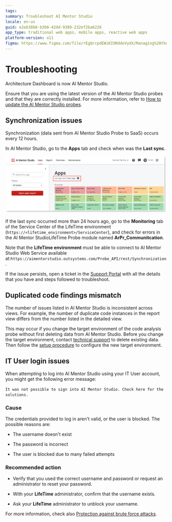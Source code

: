 ```yaml
---
tags:
summary: Troubleshoot AI Mentor Studio
locale: en-us
guid: e2eb38b8-b3b6-42dd-9389-232ef2ba6226
app_type: traditional web apps, mobile apps, reactive web apps
platform-version: o11
figma: https://www.figma.com/file/rEgQrcpdEWiKIORddoVydX/Managing%20the%20Applications%20Lifecycle?node-id=929:753
---
```


# Troubleshooting

<div class="info" markdown="1">

Architecture Dashboard is now AI Mentor Studio.

</div>

<div class="info" markdown="1">

Ensure that you are using the latest version of the AI Mentor Studio probes and that they are correctly installed. For more information, refer to [How to update the AI Mentor Studio probes](how-update-probes.md).

</div>

## Synchronization issues

Synchronization (data sent from AI Mentor Studio Probe to SaaS) occurs every 12 hours.

In AI Mentor Studio, go to the **Apps** tab and check when was the **Last sync**.

![Screenshot showing the last synchronization date and time in the AI Mentor Studio canvas](images/latest-sync-ams.png "AI Mentor Studio Last Sync Check")

If the last sync occurred more than 24 hours ago, go to the **Monitoring** tab of the Service Center of the LifeTime environment (`https://<lifetime_environment>/ServiceCenter`), and check for errors in the AI Mentor StudioLifeTime Probe module named **ArPr_Communitcation**.

Note that the **LifeTime environment** must be able to connect to AI Mentor Studio Web Service available at:`https://aimentorstudio.outsystems.com/Probe_API/rest/Synchronization`.

If the issue persists, open a ticket in the [Support Portal](https://www.outsystems.com/goto/submit-support-case) with all the details that you have and steps followed to troubleshoot.

## Duplicated code findings mismatch  

The number of issues listed in AI Mentor Studio is inconsistent across views. For example, the number of duplicate code instances in the report view differs from the number listed in the detailed view.

This may occur if you change the target environment of the code analysis probe without first deleting data from AI Mentor Studio. Before you change the target environment, contact [technical support](https://success.outsystems.com/Support/Enterprise_Customers/OutSystems_Support/01_Contact_OutSystems_technical_support) to delete existing data. Then follow the [setup procedure](how-setup.md) to configure the new target environment.

## IT User login issues

When attempting to log into AI Mentor Studio using your IT User account, you might get the following error message:

`It was not possible to sign into AI Mentor Studio. Check here for the solutions.`

### Cause

The credentials provided to log in aren't valid, or the user is blocked. The possible reasons are:

* The username doesn't exist

* The password is incorrect

* The user is blocked due to many failed attempts

### Recommended action

* Verify that you used the correct username and password or request an administrator to reset your password.

* With your **LifeTime** administrator, confirm that the username exists.

* Ask your **LifeTime** administrator to unblock your username.

For more information, check also [Protection against brute force attacks](../../security/protection-against-brute-force-attacks.md).

